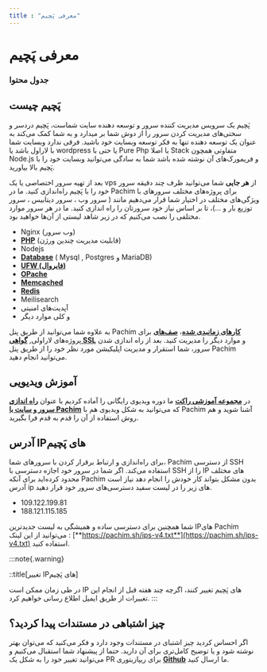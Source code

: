 ```yaml
---
title : "معرفی پَچیم"
---
```


# معرفی پَچیم

### جدول محتوا 

## پَچیم چیست 

پَچیم یک سرویس مدیریت کننده سرور و توسعه دهنده سایت شماست، پَچیم دردسر و سختی‌های مدیریت کردن سرور را از دوش شما بر میدارد و به شما کمک می‌کند به عنوان یک توسعه دهنده تنها به فکر توسعه وبسایت خود باشید. فرقی ندارد وبسایت شما با لاراول باشد یا wordpress یا حتی با Pure Php یا اصلا Stack متفاوتی همچون Node.js و فریمورک‌های آن نوشته شده باشد شما به سادگی می‌توانید وبسایت خود را با پَچیم بالا بیاورید. 

بعد از تهیه سرور اختصاصی یا یک vps از **هر جایی** شما می‌توانید ظرف چند دقیقه سرور خود را با پَچیم راه‌اندازی کنید. ما در Pachim برای پروژه‌های مختلف سرورهای با ویژگی‌های مختلف در اختیار شما قرار می‌دهیم مانند ( سرور وب ، سرور دیتابیس ، سرور توزیع بار و ...)، تا بر اساس نیاز خود سرورتان را راه اندازی کنید. ما در هر سرور موارد مختلفی را نصب می‌کنیم که در زیر شاهد لیستی از آن‌ها خواهید بود.

- Nginx (وب سرور)
- [**PHP**](/servers/php) (قابلیت مدیریت چندین ورژن)
- Nodejs
- [**Database**](/servers/databases) ( Mysql , Postgres و MariaDB)
- [**UFW (فایروال)**](/servers/network)
- [**OPache**](/servers/php#opache)
- [**Memcached**](/servers/caches)
- [**Redis**](/servers/caches)
- Meilisearch
- آپدیت‌های امنیتی
- و کلی موارد دیگر

به علاوه شما می‌توانید از طریق پنل Pachim [**کارهای زمانبدی شده**](/servers/scheduler)، [**صف‌های**](/sites/queue) برای پروژه‌های لاراولی, [**گواهی SSL**](/sites/ssl) و موارد دیگر را مدیریت کنید.
بعد از راه اندازی شدن سرور، شما استقرار و مدیریت اپلیکیشن مورد نظر خود را از طریق پنل Pachim می‌توانید انجام دهید.

## آموزش ویدیویی 

در [**مجموعه آموزشی راکت**](https://roocket.ir) ما دوره ویدیوی رایگانی را آماده کردیم با عنوان [**راه اندازی سرور و سایت با Pachim**](https://roocket.ir/series/server-managment-with-pachim) که می‌توانید به شکل ویدیوی هم با Pachim آشنا شوید و هم روش استفاده از آن را قدم به قدم فرا بگیرید. 

## آدرس IPهای پَچیم 

برای راه‌اندازی و ارتباط برقرار کردن با سرورهای شما، Pachim از دسترسی SSH استفاده می‌کند. اگر شما در سرور خود اجازه دسترسی با SSH را از IP های مختلف محدود کرده‌اید برای آنکه Pachim بدون مشکل بتواند کار خودش را انجام دهد نیاز است آدرس ip های زیر را در لیست سفید دسترسی‌های سرور خود قرار دهید.

- 109.122.199.81
- 188.121.115.185

شما همچنین برای دسترسی ساده و همیشگی به لیست جدیدترین IPهای Pachim می‌توانید از این لینک : [**https://pachim.sh/ips-v4.txt**](https://pachim.sh/ips-v4.txt) استفاده کنید.

:::note{.warning}

::title[تغییر IPهای پَچیم]

در طی زمان ممکن است IP های پَچیم تغییر کنند، اگرچه چند هفته قبل از انجام این تغییرات از طریق ایمیل اطلاع رسانی خواهیم کرد.
:::

## چیز اشتباهی در مستندات پیدا کردید؟ 

اگر احساس کردید چیز اشتبای در مستندات وجود دارد و فکر می‌کنید که می‌توان بهتر نوشته شود و یا توضیح کامل‌تری برای آن دارید. حتما از پیشنهاد شما استقبال می‌کنیم و می‌توانید تغییر خود را به شکل یک PR برای ریپازیتوری [**Github**](https://github.com/pachim/pachim-docs) ما ارسال کنید.



